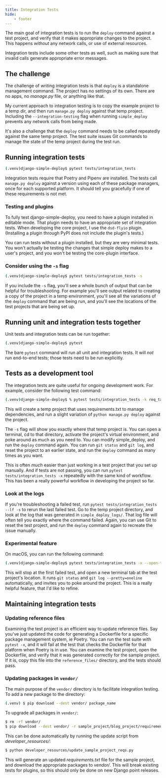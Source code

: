 ```yaml
---
title: Integration Tests
hide:
    - footer
---
```


The main goal of integration tests is to run the `deploy` command against a test project, and verify that it makes appropriate changes to the project. This happens *without* any network calls, or use of external resources.

Integration tests include some other tests as well, such as making sure that invalid calls generate appropriate error messages.

The challenge
---

The challenge of writing integration tests is that `deploy` is a standalone management command. The project has no settings of its own. There are no apps, no *manage.py* file, or anything like that.

My current approach to integration testing is to copy the example project to a temp dir, and then run `manage.py deploy` against that temp project. Including the `--integration-testing` flag when running `simple_deploy` prevents any network calls from being made.

It's also a challenge that the `deploy` command needs to be called repeatedly against the same temp project. The test suite issues Git commands to manage the state of the temp project during the test run.

Running integration tests
---

```sh
(.venv)django-simple-deploy$ pytest tests/integration_tests
```

Integration tests require that Poetry and Pipenv are installed. The tests call `manage.py deploy` against a version using each of these package managers, once for each supported platform. It should tell you gracefully if one of these requirements is not met.

### Testing and plugins

To fully test django-simple-deploy, you need to have a plugin installed in editable mode. That plugin needs to have an appropriate set of integration tests. When developing the core project, I use the `dsd-flyio` plugin. (Installing a plugin through PyPI does not include the plugin's tests.)

You can run tests without a plugin installed, but they are very minimal tests. You won't actually be testing the changes that simple deploy makes to a user's project, and you won't be testing the core-plugin interface.

### Consider using the `-s` flag

```sh
(.venv)django-simple-deploy$ pytest tests/integration_tests -s
```

If you include the `-s` flag, you'll see a whole bunch of output that can be helpful for troubleshooting. For example you'll see output related to creating a copy of the project in a temp environment, you'll see all the variations of the `deploy` command that are being run, and you'll see the locations of the test projects that are being set up.

Running unit and integration tests together
---

Unit tests and integration tests can be run together:

```sh
(.venv)django-simple-deploy$ pytest
```

The bare `pytest` command will run all unit and integration tests. It will *not* run end-to-end tests; those tests need to be run explicitly.

Tests as a development tool
---

The integration tests are quite useful for ongoing development work. For example, consider the following test command:

```sh
(.venv)django-simple-deploy$ % pytest tests/integration_tests -k req_txt -s
```

This will create a temp project that uses requirements.txt to manage dependencies, and run a slight variation of `python manage.py deploy` against the project.

The `-s` flag will show you exactly where that temp project is. You can open a terminal, cd to that directory, activate the project's virtual environment, and poke around as much as you need to. You can modify simple_deploy, and run the `deploy` command again. You can run `git status` and `git log`, and reset the project to an earlier state, and run the `deploy` command as many times as you want.

This is often *much* easier than just working in a test project that you set up manually. And if tests are not passing, you can run `pytest tests/integration_tests -x` repeatedly with the same kind of workflow. This has been a really powerful workflow in developing the project so far.

### Look at the logs

If you're troubleshooting a failed test, run `pytest tests/integration_tests --lf -s` to rerun the last failed test. Go to the temp project directory, and look at the log that was generated in `simple_deploy_logs/`. That log file will often tell you exactly where the command failed. Again, you can use Git to reset the test project, and run the `deploy` command again to recreate the issue manually.

### Experimental feature

On macOS, you can run the following command:

```sh
(.venv)django-simple-deploy$ pytest tests/integration_tests -x --open-test-project
```

This will stop at the first failed test, and open a new terminal tab at the test project's location. It runs `git status` and `git log --pretty=oneline` automatically, and invites you to poke around the project. This is a really helpful feature, that I'd like to refine.

Maintaining integration tests
---

### Updating reference files

Examining the test project is an efficient way to update reference files. Say you've just updated the code for generating a Dockerfile for a specific package management system, ie Poetry. You can run the test suite with `pytest -x`, and it will fail at the test that checks the Dockerfile for that platform when Poetry is in use. You can examine the test project, open the Dockerfile, and verify that it was generated correctly for the sample project. If it is, copy this file into the `reference_files/` directory, and the tests should pass.

### Updating packages in `vendor/`

The main purpose of the `vendor/` directory is to facilitate integration testing. To add a new package to the directory:

```sh
(.venv) $ pip download --dest vendor/ package_name
```

To upgrade all packages in `vendor/`:

```sh
$ rm -rf vendor/
$ pip download --dest vendor/ -r sample_project/blog_project/requirements.txt
```

This can be done automatically by running the update script from *developer_resources/*:

```sh
$ python developer_resources/update_sample_project_reqs.py
```

This will generate an updated *requirements.txt* file for the sample project, and download the appropriate packages to *vendor/*. This will break existing tests for plugins, so this should only be done on new Django point releases.